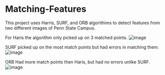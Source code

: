 # Matching-Features

This project uses Harris, SURF, and ORB algorithims to detect features from two different images of Penn State Campus.

For Haris the algorithm only picked up on 3 matched points. 
![image](https://github.com/user-attachments/assets/54ca3d89-4cac-495c-a02f-617cbec6b9f6)

SURF picked up on the most match points but had errors in matching them. 
![image](https://github.com/user-attachments/assets/6b5910d4-483e-4227-9582-970b72ffe2a1)

ORB Had more match points then Haris, but had no errors unlike SURF. 
![image](https://github.com/user-attachments/assets/ef59b7e8-c7ac-4bab-9bc1-4771370c26f4)

